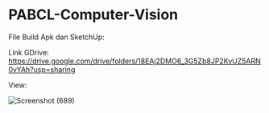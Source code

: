 # PABCL-Computer-Vision

File Build Apk dan SketchUp:

Link GDrive: https://drive.google.com/drive/folders/18EAj2DMO6_3G5Zb8JP2KvUZ5ARN0vYAh?usp=sharing

View: 

![Screenshot (689)](https://user-images.githubusercontent.com/38920294/156531906-5736b191-a2eb-4c8c-9435-4d84849b4e59.png)

